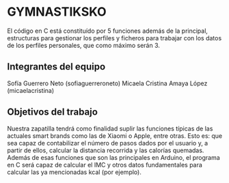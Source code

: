 # GYMNASTIKSKO

El código en C está constituído por 5 funciones además de la principal, estructuras para gestionar los perfiles y ficheros para trabajar con los datos de los perfiles personales, que como máximo serán 3.

## Integrantes del equipo

Sofía Guerrero Neto (sofiaguerreroneto)
Micaela Cristina Amaya López (micaelacristina)

## Objetivos del trabajo

Nuestra zapatilla tendrá como finalidad suplir las funciones típicas de las actuales smart brands como las de Xiaomi o Apple, entre
otras. Esto es: que sea capaz de contabilizar el número de pasos dados por el usuario y, a partir de ellos, calcular la distancia
recorrida y las calorías quemadas.
Además de esas funciones que son las principales en Arduino, el programa en C será capaz de calcular el IMC y otros datos fundamentales
para calcular las ya mencionadas kcal (por ejemplo).
